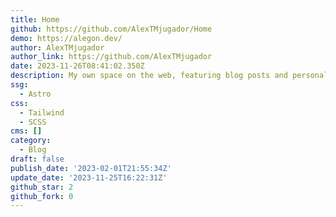 ```yaml
---
title: Home
github: https://github.com/AlexTMjugador/Home
demo: https://alegon.dev/
author: AlexTMjugador
author_link: https://github.com/AlexTMjugador
date: 2023-11-26T08:41:02.350Z
description: My own space on the web, featuring blog posts and personal highlights.
ssg:
  - Astro
css:
  - Tailwind
  - SCSS
cms: []
category:
  - Blog
draft: false
publish_date: '2023-02-01T21:55:34Z'
update_date: '2023-11-25T16:22:31Z'
github_star: 2
github_fork: 0
---
```

